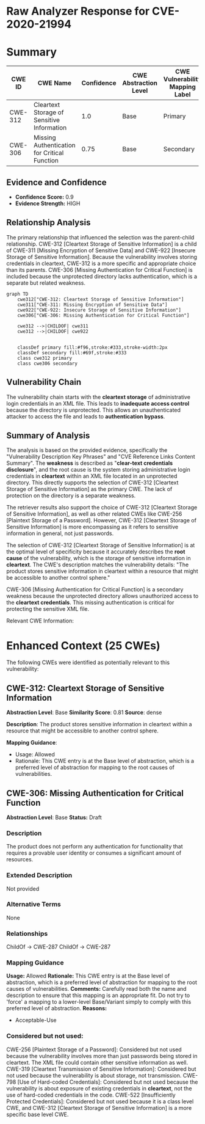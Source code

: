 # Raw Analyzer Response for CVE-2020-21994

# Summary
| CWE ID | CWE Name | Confidence | CWE Abstraction Level | CWE Vulnerability Mapping Label | CWE-Vulnerability Mapping Notes |
|---|---|---|---|---|---|
| CWE-312 | Cleartext Storage of Sensitive Information | 1.0 | Base | Primary | Allowed |
| CWE-306 | Missing Authentication for Critical Function | 0.75 | Base | Secondary | Allowed |

## Evidence and Confidence

*   **Confidence Score:** 0.9
*   **Evidence Strength:** HIGH

## Relationship Analysis
The primary relationship that influenced the selection was the parent-child relationship. CWE-312 [Cleartext Storage of Sensitive Information] is a child of CWE-311 [Missing Encryption of Sensitive Data] and CWE-922 [Insecure Storage of Sensitive Information]. Because the vulnerability involves storing credentials in cleartext, CWE-312 is a more specific and appropriate choice than its parents. CWE-306 [Missing Authentication for Critical Function] is included because the unprotected directory lacks authentication, which is a separate but related weakness.

```mermaid
graph TD
    cwe312["CWE-312: Cleartext Storage of Sensitive Information"]
    cwe311["CWE-311: Missing Encryption of Sensitive Data"]
    cwe922["CWE-922: Insecure Storage of Sensitive Information"]
    cwe306["CWE-306: Missing Authentication for Critical Function"]

    cwe312 -->|CHILDOF| cwe311
    cwe312 -->|CHILDOF| cwe922
    

    classDef primary fill:#f96,stroke:#333,stroke-width:2px
    classDef secondary fill:#69f,stroke:#333
    class cwe312 primary
    class cwe306 secondary
```

## Vulnerability Chain
The vulnerability chain starts with the **cleartext storage** of administrative login credentials in an XML file. This leads to **inadequate access control** because the directory is unprotected. This allows an unauthenticated attacker to access the file and leads to **authentication bypass**.

## Summary of Analysis
The analysis is based on the provided evidence, specifically the "Vulnerability Description Key Phrases" and "CVE Reference Links Content Summary". The **weakness** is described as "**clear-text credentials disclosure**", and the root cause is the system storing administrative login credentials in **cleartext** within an XML file located in an unprotected directory. This directly supports the selection of CWE-312 [Cleartext Storage of Sensitive Information] as the primary CWE. The lack of protection on the directory is a separate weakness.

The retriever results also support the choice of CWE-312 [Cleartext Storage of Sensitive Information], as well as other related CWEs like CWE-256 [Plaintext Storage of a Password]. However, CWE-312 [Cleartext Storage of Sensitive Information] is more encompassing as it refers to sensitive information in general, not just passwords.

The selection of CWE-312 [Cleartext Storage of Sensitive Information] is at the optimal level of specificity because it accurately describes the **root cause** of the vulnerability, which is the storage of sensitive information in **cleartext**. The CWE's description matches the vulnerability details: "The product stores sensitive information in cleartext within a resource that might be accessible to another control sphere."

CWE-306 [Missing Authentication for Critical Function] is a secondary weakness because the unprotected directory allows unauthorized access to the **cleartext credentials**. This missing authentication is critical for protecting the sensitive XML file.

Relevant CWE Information:

# Enhanced Context (25 CWEs)
The following CWEs were identified as potentially relevant to this vulnerability:

## CWE-312: Cleartext Storage of Sensitive Information
**Abstraction Level**: Base
**Similarity Score**: 0.81
**Source**: dense

**Description**:
The product stores sensitive information in cleartext within a resource that might be accessible to another control sphere.

**Mapping Guidance**:
- Usage: Allowed
- Rationale: This CWE entry is at the Base level of abstraction, which is a preferred level of abstraction for mapping to the root causes of vulnerabilities.

## CWE-306: Missing Authentication for Critical Function
**Abstraction Level**: Base
**Status:** Draft

### Description
The product does not perform any authentication for functionality that requires a provable user identity or consumes a significant amount of resources.

### Extended Description
Not provided

### Alternative Terms
None

### Relationships
ChildOf -> CWE-287
ChildOf -> CWE-287

### Mapping Guidance
**Usage:** Allowed
**Rationale:** This CWE entry is at the Base level of abstraction, which is a preferred level of abstraction for mapping to the root causes of vulnerabilities.
**Comments:** Carefully read both the name and description to ensure that this mapping is an appropriate fit. Do not try to 'force' a mapping to a lower-level Base/Variant simply to comply with this preferred level of abstraction.
**Reasons:**
- Acceptable-Use

### Considered but not used:
CWE-256 [Plaintext Storage of a Password]: Considered but not used because the vulnerability involves more than just passwords being stored in cleartext. The XML file could contain other sensitive information as well.
CWE-319 [Cleartext Transmission of Sensitive Information]: Considered but not used because the vulnerability is about storage, not transmission.
CWE-798 [Use of Hard-coded Credentials]: Considered but not used because the vulnerability is about exposure of existing credentials in **cleartext**, not the use of hard-coded credentials in the code.
CWE-522 [Insufficiently Protected Credentials]: Considered but not used because it is a class level CWE, and CWE-312 [Cleartext Storage of Sensitive Information] is a more specific base level CWE.